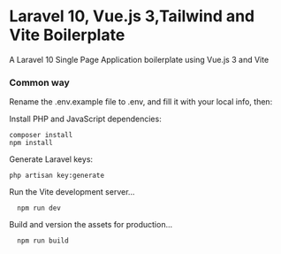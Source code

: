 # Laravel 10, Vue.js 3,Tailwind and Vite Boilerplate

A Laravel 10 Single Page Application boilerplate using Vue.js 3 and  Vite

### Common way

Rename the .env.example file to .env, and fill it with your local info, then:

Install PHP and JavaScript dependencies:

    composer install
    npm install

Generate Laravel keys:

    php artisan key:generate
    
    
Run the Vite development server...

      npm run dev
 
Build and version the assets for production...

      npm run build
